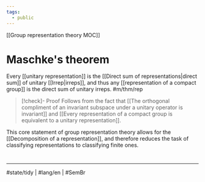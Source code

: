 ```yaml
---
tags:
  - public
---
```

[[Group representation theory MOC]]
# Maschke's theorem

Every [[unitary representation]] is the [[Direct sum of representations|direct sum]] of unitary [[Irrep|irreps]],
and thus any [[representation of a compact group]] is the direct sum of unitary irreps. #m/thm/rep 

> [!check]- Proof
> Follows from the fact that [[The orthogonal compliment of an invariant subspace under a unitary operator is invariant]] and [[Every representation of a compact group is equivalent to a unitary representation]].
> <span class="QED"/>

This core statement of group representation theory allows for the [[Decomposition of a representation]], 
and therefore reduces the task of classifying representations to classifying finite ones.

#
---
#state/tidy | #lang/en | #SemBr

